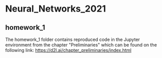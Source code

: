 # Neural_Networks_2021

## homework_1

The homework_1 folder contains reproduced code in the Jupyter environment from the chapter "Preliminaries" which can be found on the following link: https://d2l.ai/chapter_preliminaries/index.html
